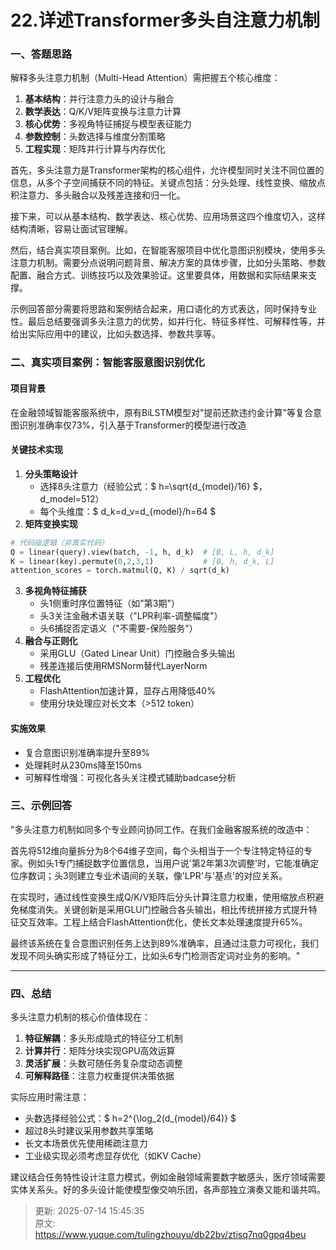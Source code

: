 # 22.详述Transformer多头自注意力机制

### 一、答题思路
解释多头注意力机制（Multi-Head Attention）需把握五个核心维度：

1. **基本结构**：并行注意力头的设计与融合
2. **数学表达**：Q/K/V矩阵变换与注意力计算
3. **核心优势**：多视角特征捕捉与模型表征能力
4. **参数控制**：头数选择与维度分割策略
5. **工程实现**：矩阵并行计算与内存优化



首先，多头注意力是Transformer架构的核心组件，允许模型同时关注不同位置的信息，从多个子空间捕获不同的特征。关键点包括：分头处理、线性变换、缩放点积注意力、多头融合以及残差连接和归一化。

接下来，可以从基本结构、数学表达、核心优势、应用场景这四个维度切入，这样结构清晰，容易让面试官理解。

然后，结合真实项目案例。比如，在智能客服项目中优化意图识别模块，使用多头注意力机制。需要分点说明问题背景、解决方案的具体步骤，比如分头策略、参数配置、融合方式、训练技巧以及效果验证。这里要具体，用数据和实际结果来支撑。

示例回答部分需要将思路和案例结合起来，用口语化的方式表达，同时保持专业性。最后总结要强调多头注意力的优势，如并行化、特征多样性、可解释性等，并给出实际应用中的建议，比如头数选择、参数共享等。



### 二、真实项目案例：智能客服意图识别优化
#### 项目背景
在金融领域智能客服系统中，原有BiLSTM模型对"提前还款违约金计算"等复合意图识别准确率仅73%，引入基于Transformer的模型进行改造

#### 关键技术实现
1. **分头策略设计**
    - 选择8头注意力（经验公式：$ h=\sqrt{d_{model}/16} $，d_model=512）
    - 每个头维度：$ d_k=d_v=d_{model}/h=64 $
2. **矩阵变换实现**

```python
# 代码级逻辑（非真实代码）
Q = linear(query).view(batch, -1, h, d_k)  # [B, L, h, d_k]
K = linear(key).permute(0,2,3,1)           # [B, h, d_k, L]
attention_scores = torch.matmul(Q, K) / sqrt(d_k)
```

3. **多视角特征捕获**
    - 头1侧重时序位置特征（如"第3期"）
    - 头3关注金融术语关联（"LPR利率-调整幅度"）
    - 头6捕捉否定语义（"不需要-保险服务"）
4. **融合与正则化**
    - 采用GLU（Gated Linear Unit）门控融合多头输出
    - 残差连接后使用RMSNorm替代LayerNorm
5. **工程优化**
    - FlashAttention加速计算，显存占用降低40%
    - 使用分块处理应对长文本（>512 token）

#### 实施效果
+ 复合意图识别准确率提升至89%
+ 处理耗时从230ms降至150ms
+ 可解释性增强：可视化各头关注模式辅助badcase分析



### 三、示例回答
"多头注意力机制如同多个专业顾问协同工作。在我们金融客服系统的改造中：

首先将512维向量拆分为8个64维子空间，每个头相当于一个专注特定特征的专家。例如头1专门捕捉数字位置信息，当用户说'第2年第3次调整'时，它能准确定位序数词；头3则建立专业术语间的关联，像'LPR'与'基点'的对应关系。

在实现时，通过线性变换生成Q/K/V矩阵后分头计算注意力权重，使用缩放点积避免梯度消失。关键创新是采用GLU门控融合各头输出，相比传统拼接方式提升特征交互效率。工程上结合FlashAttention优化，使长文本处理速度提升65%。

最终该系统在复合意图识别任务上达到89%准确率，且通过注意力可视化，我们发现不同头确实形成了特征分工，比如头6专门检测否定词对业务的影响。"

---

### 四、总结
多头注意力机制的核心价值体现在：

1. **特征解耦**：多头形成隐式的特征分工机制
2. **计算并行**：矩阵分块实现GPU高效运算
3. **灵活扩展**：头数可随任务复杂度动态调整
4. **可解释路径**：注意力权重提供决策依据

实际应用时需注意：

+ 头数选择经验公式：$ h=2^{\log_2(d_{model}/64)} $
+ 超过8头时建议采用参数共享策略
+ 长文本场景优先使用稀疏注意力
+ 工业级实现必须考虑显存优化（如KV Cache）

建议结合任务特性设计注意力模式，例如金融领域需要数字敏感头，医疗领域需要实体关系头。好的多头设计能使模型像交响乐团，各声部独立演奏又能和谐共鸣。



> 更新: 2025-07-14 15:45:35  
> 原文: <https://www.yuque.com/tulingzhouyu/db22bv/ztisq7nq0gpq4beu>
